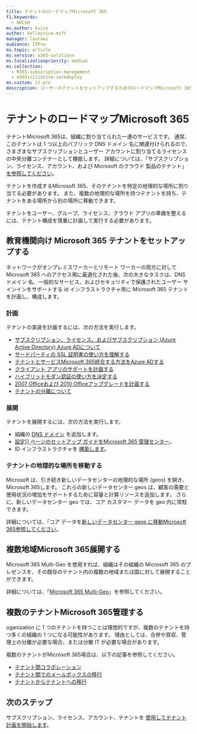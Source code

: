 ```yaml
---
title: テナントのロードマップMicrosoft 365
f1.keywords:
  - NOCSH
ms.author: kvice
author: kelleyvice-msft
manager: laurawi
audience: ITPro
ms.topic: article
ms.service: o365-solutions
ms.localizationpriority: medium
ms.collection:
  - M365-subscription-management
  - m365initiative-coredeploy
ms.custom: it-pro
description: ユーザーのテナントをセットアップするためのロードマップMicrosoft 365。
---
```


# <a name="tenant-roadmap-for-microsoft-365"></a>テナントのロードマップMicrosoft 365

テナントMicrosoft 365は、組織に割り当てられた一連のサービスです。 通常、このテナントは 1 つ以上のパブリック DNS ドメイン 名に関連付けられるので、さまざまなサブスクリプションとユーザー アカウントに割り当てるライセンスの中央分離コンテナーとして機能します。 詳細については、「サブスクリプション、ライセンス、アカウント、および Microsoft のクラウド 製品のテナント」 [を参照してください](subscriptions-licenses-accounts-and-tenants-for-microsoft-cloud-offerings.md)。

テナントを作成するMicrosoft 365、そのテナントを特定の地理的な場所に割り当てる必要があります。 また、複数の地理的な場所を持つテナントを持ち、テナントをある場所から別の場所に移動できます。

テナントをユーザー、グループ、ライセンス、クラウド アプリの準備を整えるには、テナント構成を慎重に計画して実行する必要があります。

## <a name="set-up-your-microsoft-365-tenant"></a>教育機関向け Microsoft 365 テナントをセットアップする

ネットワークがオンプレミスワーカーとリモート ワーカーの両方に対して Microsoft 365 へのアクセス用に最適化された後、次の大きなタスクは、DNS ドメイン 名、一般的なサービス、およびセキュリティで保護されたユーザー サインインをサポートする id インフラストラクチャ用に Microsoft 365 テナントを計画し、構成します。

### <a name="plan"></a>計画

テナントの実装を計画するには、次の方法を実行します。

- [サブスクリプション、ライセンス、およびサブスクリプション (Azure Active Directory) Azure ADについて](subscriptions-licenses-accounts-and-tenants-for-microsoft-cloud-offerings.md)
- [サードパーティの SSL 証明書の使い方を理解する](plan-for-third-party-ssl-certificates.md)
- [テナントとサービスMicrosoft 365統合する方法をAzure ADする](integrated-apps-and-azure-ads.md)
- [クライアント アプリのサポートを計画する](microsoft-365-client-support-certificate-based-authentication.md)
- [ハイブリッドモダン認証の使い方を決定する](hybrid-modern-auth-overview.md)
- [2007 Officeおよび 2010 Officeアップグレードを計画する](plan-upgrade-previous-versions-office.md)
- [テナントの分離について](/compliance/assurance/microsoft-365-isolation-controls)

### <a name="deploy"></a>展開

テナントを展開するには、次の方法を実行します。 

- 組織の [DNS ドメイン](../admin/setup/add-domain.md) を追加します。
- [設定[] ページのセットアップ ガイドをMicrosoft 365 管理センター](setup-guides-for-microsoft-365.md)。
- ID インフラストラクチャを [構築します](deploy-identity-solution-overview.md)。

### <a name="move-a-tenants-geographic-locations"></a>テナントの地理的な場所を移動する

Microsoft は、引き続き新しいデータセンターの地理的な場所 (geos) を開き、Microsoft 365します。 これらの新しいデータセンター geos は、顧客の需要と使用状況の増加をサポートするために容量と計算リソースを追加します。 さらに、新しいデータセンター geo では、コア カスタマー データを geo 内に常駐できます。

詳細については、「コア データを[新しいデータセンター geos に移動Microsoft 365参照してください](moving-data-to-new-datacenter-geos.md)。


## <a name="deploy-microsoft-365-multi-geo"></a>複数地域Microsoft 365展開する

Microsoft 365 Multi-Geo を使用すれば、組織はその組織の Microsoft 365 のプレゼンスを、その既存のテナント内の複数の地域または国に対して展開することができます。

詳細については、「[Microsoft 365 Multi-Geo](microsoft-365-multi-geo.md)」を参照してください。

## <a name="manage-multiple-microsoft-365-tenants"></a>複数のテナントMicrosoft 365管理する 

oganization に 1 つのテナントを持つことは理想的ですが、複数のテナントを持つ多くの組織の 1 つになる可能性があります。 理由としては、合併や買収、管理上の分離が必要な場合、または分散 IT が必要な場合があります。

複数のテナントがMicrosoft 365場合は、以下の記事を参照してください。

- [テナント間コラボレーション](microsoft-365-inter-tenant-collaboration.md)
- [テナント間でのメールボックスの移行](cross-tenant-mailbox-migration.md)
- [テナントからテナントへの移行](microsoft-365-tenant-to-tenant-migrations.md)

## <a name="next-step"></a>次のステップ

サブスクリプション、ライセンス、アカウント、テナントを [使用してテナント計画を開始します](subscriptions-licenses-accounts-and-tenants-for-microsoft-cloud-offerings.md)。